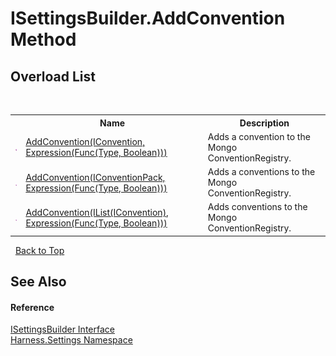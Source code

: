 # ISettingsBuilder.AddConvention Method 
 


## Overload List
&nbsp;<table><tr><th></th><th>Name</th><th>Description</th></tr><tr><td>![Public method](media/pubmethod.gif "Public method")</td><td><a href="08c1334b-7741-c21e-aa8f-0a56e98ff672">AddConvention(IConvention, Expression(Func(Type, Boolean)))</a></td><td>
Adds a convention to the Mongo ConventionRegistry.</td></tr><tr><td>![Public method](media/pubmethod.gif "Public method")</td><td><a href="0e2243df-c7c7-0480-8db9-9151f9012209">AddConvention(IConventionPack, Expression(Func(Type, Boolean)))</a></td><td>
Adds a conventions to the Mongo ConventionRegistry.</td></tr><tr><td>![Public method](media/pubmethod.gif "Public method")</td><td><a href="bbf93007-ee5b-4a04-8f65-f2324d851e13">AddConvention(IList(IConvention), Expression(Func(Type, Boolean)))</a></td><td>
Adds conventions to the Mongo ConventionRegistry.</td></tr></table>&nbsp;
<a href="#isettingsbuilder.addconvention-method">Back to Top</a>

## See Also


#### Reference
<a href="8d186952-b571-4059-d808-432456a6184e">ISettingsBuilder Interface</a><br /><a href="71b20054-d355-35ae-710d-5484ba2d4fce">Harness.Settings Namespace</a><br />